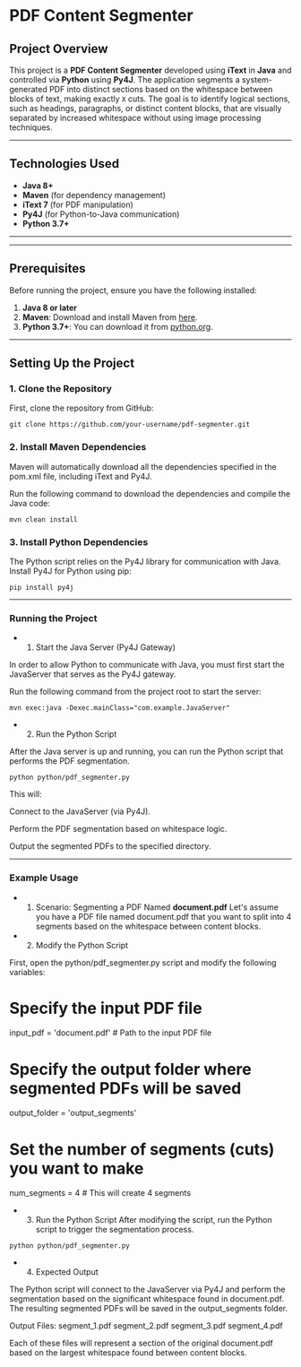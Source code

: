 # PDF Content Segmenter

## Project Overview

This project is a **PDF Content Segmenter** developed using **iText** in **Java** and controlled via **Python** using **Py4J**. The application segments a system-generated PDF into distinct sections based on the whitespace between blocks of text, making exactly `X` cuts. The goal is to identify logical sections, such as headings, paragraphs, or distinct content blocks, that are visually separated by increased whitespace without using image processing techniques.

---

## Technologies Used

- **Java 8+**
- **Maven** (for dependency management)
- **iText 7** (for PDF manipulation)
- **Py4J** (for Python-to-Java communication)
- **Python 3.7+**

---


---

## Prerequisites

Before running the project, ensure you have the following installed:

1. **Java 8 or later**
2. **Maven**: Download and install Maven from [here](https://maven.apache.org/install.html).
3. **Python 3.7+**: You can download it from [python.org](https://www.python.org/downloads/).

---

## Setting Up the Project

### 1. Clone the Repository

First, clone the repository from GitHub:

`git clone https://github.com/your-username/pdf-segmenter.git`

### 2. Install Maven Dependencies
Maven will automatically download all the dependencies specified in the pom.xml file, including iText and Py4J.

Run the following command to download the dependencies and compile the Java code:

`mvn clean install`

### 3. Install Python Dependencies

The Python script relies on the Py4J library for communication with Java. Install Py4J for Python using pip:

`pip install py4j`

---

### Running the Project

- 1. Start the Java Server (Py4J Gateway)

In order to allow Python to communicate with Java, you must first start the JavaServer that serves as the Py4J gateway.

Run the following command from the project root to start the server:


`mvn exec:java -Dexec.mainClass="com.example.JavaServer"`


- 2. Run the Python Script

After the Java server is up and running, you can run the Python script that performs the PDF segmentation.

`python python/pdf_segmenter.py`


This will:

Connect to the JavaServer (via Py4J).

Perform the PDF segmentation based on whitespace logic.

Output the segmented PDFs to the specified directory.

---

### Example Usage

- 1. Scenario: Segmenting a PDF Named **document.pdf**
Let's assume you have a PDF file named document.pdf that you want to split into 4 segments based on the whitespace between content blocks.

- 2. Modify the Python Script

First, open the python/pdf_segmenter.py script and modify the following variables:


# Specify the input PDF file
input_pdf = 'document.pdf'  # Path to the input PDF file

# Specify the output folder where segmented PDFs will be saved
output_folder = 'output_segments'

# Set the number of segments (cuts) you want to make
num_segments = 4  # This will create 4 segments

- 3. Run the Python Script
After modifying the script, run the Python script to trigger the segmentation process.

`python python/pdf_segmenter.py`

- 4. Expected Output

The Python script will connect to the JavaServer via Py4J and perform the segmentation based on the significant whitespace found in document.pdf. The resulting segmented PDFs will be saved in the output_segments folder.

Output Files:
segment_1.pdf
segment_2.pdf
segment_3.pdf
segment_4.pdf

Each of these files will represent a section of the original document.pdf based on the largest whitespace found between content blocks.